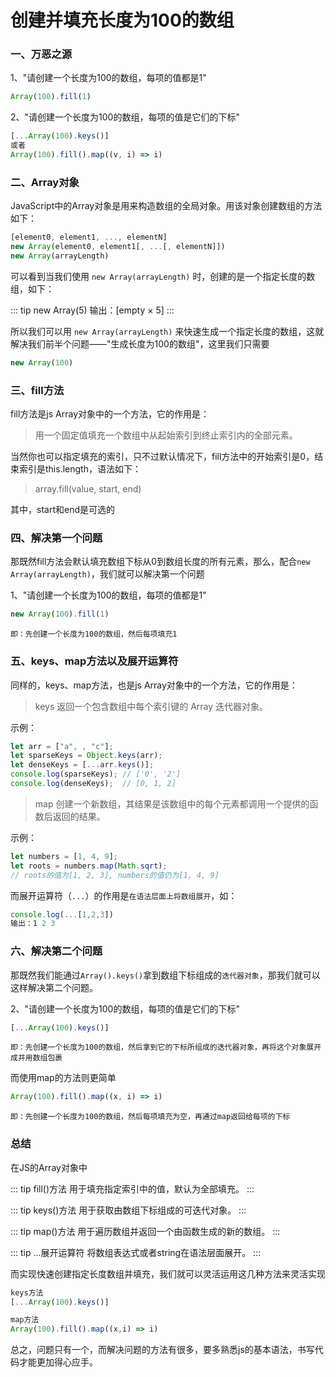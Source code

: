 # 创建并填充长度为100的数组

### 一、万恶之源

1、"请创建一个长度为100的数组，每项的值都是1"

```js
Array(100).fill(1)
```

2、"请创建一个长度为100的数组，每项的值是它们的下标"

```js
[...Array(100).keys()]
或者
Array(100).fill().map((v, i) => i)
```

### 二、Array对象

JavaScript中的Array对象是用来构造数组的全局对象。用该对象创建数组的方法如下：

```js
[element0, element1, ..., elementN]
new Array(element0, element1[, ...[, elementN]])
new Array(arrayLength)
```

可以看到当我们使用 `new Array(arrayLength)` 时，创建的是一个指定长度的数组，如下：

::: tip new Array(5)
输出：[empty × 5]
:::

所以我们可以用 `new Array(arrayLength)` 来快速生成一个指定长度的数组，这就解决我们前半个问题——"生成长度为100的数组"，这里我们只需要

```js
new Array(100)
```

### 三、fill方法

fill方法是js Array对象中的一个方法，它的作用是：

> 用一个固定值填充一个数组中从起始索引到终止索引内的全部元素。

当然你也可以指定填充的索引，只不过默认情况下，fill方法中的开始索引是0，结束索引是this.length，语法如下：

> array.fill(value, start, end)

其中，start和end是可选的

### 四、解决第一个问题

那既然fill方法会默认填充数组下标从0到数组长度的所有元素，那么，配合`new Array(arrayLength)`，我们就可以解决第一个问题

1、"请创建一个长度为100的数组，每项的值都是1"

```js
new Array(100).fill(1)
```

`即：先创建一个长度为100的数组，然后每项填充1`

### 五、keys、map方法以及展开运算符

 同样的，keys、map方法，也是js Array对象中的一个方法，它的作用是：
 
 > keys 返回一个包含数组中每个索引键的 Array 迭代器对象。
 
 示例：
 
```js
let arr = ["a", , "c"];
let sparseKeys = Object.keys(arr);
let denseKeys = [...arr.keys()];
console.log(sparseKeys); // ['0', '2']
console.log(denseKeys);  // [0, 1, 2]
```
 
 > map 创建一个新数组，其结果是该数组中的每个元素都调用一个提供的函数后返回的结果。

示例：

```js
let numbers = [1, 4, 9];
let roots = numbers.map(Math.sqrt);
// roots的值为[1, 2, 3], numbers的值仍为[1, 4, 9]
```

而展开运算符（`...`）的作用是`在语法层面上将数组展开`，如：

```js
console.log(...[1,2,3])
输出：1 2 3
```

### 六、解决第二个问题

那既然我们能通过`Array().keys()`拿到数组下标组成的`迭代器对象`，那我们就可以这样解决第二个问题。

2、"请创建一个长度为100的数组，每项的值是它们的下标"

```js
[...Array(100).keys()]
```

`即：先创建一个长度为100的数组，然后拿到它的下标所组成的迭代器对象，再将这个对象展开成并用数组包裹`

而使用map的方法则更简单

```js
Array(100).fill().map((x, i) => i)
```

`即：先创建一个长度为100的数组，然后每项填充为空，再通过map返回给每项的下标`

### 总结

在JS的Array对象中

::: tip fill()方法
用于填充指定索引中的值，默认为全部填充。
:::

::: tip keys()方法
用于获取由数组下标组成的可迭代对象。
:::

::: tip map()方法
用于遍历数组并返回一个由函数生成的新的数组。
:::

::: tip ...展开运算符
将数组表达式或者string在语法层面展开。
:::

而实现快速创建指定长度数组并填充，我们就可以灵活运用这几种方法来灵活实现

```js
keys方法
[...Array(100).keys()]

map方法
Array(100).fill().map((x,i) => i)
```

总之，问题只有一个，而解决问题的方法有很多，要多熟悉js的基本语法，书写代码才能更加得心应手。
